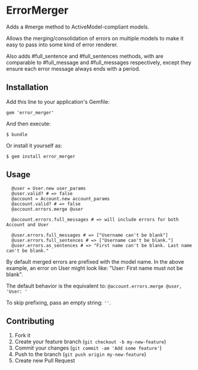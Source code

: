 # ErrorMerger

Adds a #merge method to ActiveModel-compliant models.

Allows the merging/consolidation of errors on multiple models to make it easy
to pass into some kind of error renderer.

Also adds #full_sentence and #full_sentences methods, with are comparable to
\#full_message and #full_messages respectively, except they ensure each error
message always ends with a period.

## Installation

Add this line to your application's Gemfile:

    gem 'error_merger'

And then execute:

    $ bundle

Or install it yourself as:

    $ gem install error_merger


## Usage

```
  @user = User.new user_params
  @user.valid? # => false
  @account = Account.new account_params
  @account.valid? # => false
  @account.errors.merge @user

  @account.errors.full_messages # => will include errors for both Account and User

  @user.errors.full_messages # => ["Username can't be blank"]
  @user.errors.full_sentences # => ["Username can't be blank."]
  @user.errors.as_sentences # => "First name can't be blank. Last name can't be blank."
```

By default merged errors are prefixed with the model name. In the above example, an error on User might look like: "User: First name must not be blank".

The default behavior is the equivalent to: `@account.errors.merge @user, 'User: '`

To skip prefixing, pass an empty string: `''`.


## Contributing

1. Fork it
2. Create your feature branch (`git checkout -b my-new-feature`)
3. Commit your changes (`git commit -am 'Add some feature'`)
4. Push to the branch (`git push origin my-new-feature`)
5. Create new Pull Request
